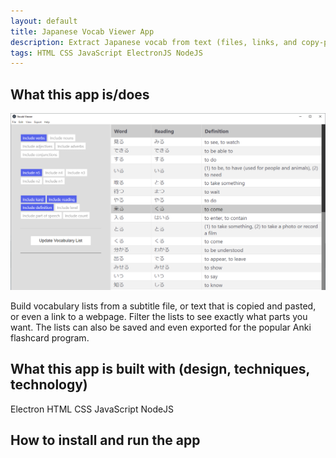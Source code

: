 ```yaml
---
layout: default
title: Japanese Vocab Viewer App
description: Extract Japanese vocab from text (files, links, and copy-paste) and build word lists to study. This app can also export lists in a format that the popular Anki flashcard program can import.
tags: HTML CSS JavaScript ElectronJS NodeJS
---
```


## What this app is/does

![text](/assets/images/projects/japanese-vocab-app/vocab-viewer-screenshot.png)

Build vocabulary lists from a subtitle file, or text that is copied and pasted, or even a link to a webpage. Filter the lists to see exactly what parts you want. The lists can also be saved and even exported for the popular Anki flashcard program.

## What this app is built with (design, techniques, technology)

Electron
HTML
CSS
JavaScript
NodeJS

## How to install and run the app

